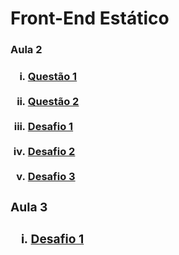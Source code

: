 # Front-End Estático

<h3>Aula 2<h3/>
<ol type = "i">
<li><a href = "https://mosilva.github.io/FrontEndEstatico/Exercicio/2/questao1.html"> Questão 1<a/></li>
<br/>
<li><a href = "https://mosilva.github.io/FrontEndEstatico/Exercicio/2/questao2"> Questão 2<a/></li>
<br/>
<li><a href = "https://mosilva.github.io/FrontEndEstatico/Desafio/2/Desafio1/Desafio1"> Desafio 1<a/></li>
<br/>
<li><a href= "https://mosilva.github.io/FrontEndEstatico/Desafio/2/Desafio2/Desafio2"> Desafio 2<a/></li>
<br/>
<li><a href = "https://mosilva.github.io/FrontEndEstatico/Desafio/2/Desafio3/Desafio3"> Desafio 3<a/></li>
</ol>
<h3>Aula 3<h3/>
<ol type = "i">
<li><a href = "https://mosilva.github.io/FrontEndEstatico/Desafio/3/Desafio3Aula3.html"> Desafio 1<a/></li>
<br/>

